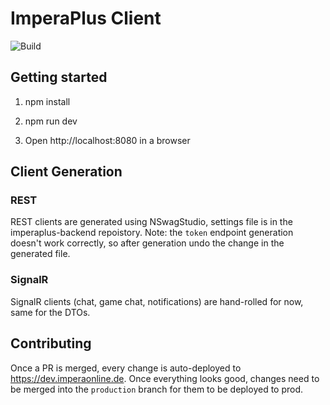 # ImperaPlus Client

![Build](https://github.com/cschleiden/imperaplus-client/workflows/Build/badge.svg)

## Getting started

1. npm install

2. npm run dev

3. Open http://localhost:8080 in a browser

## Client Generation

### REST 

REST clients are generated using NSwagStudio, settings file is in the imperaplus-backend repoistory. Note: the `token` endpoint generation doesn't work correctly, so after generation undo the change in the generated file. 

### SignalR

SignalR clients (chat, game chat, notifications) are hand-rolled for now, same for the DTOs.

## Contributing

Once a PR is merged, every change is auto-deployed to https://dev.imperaonline.de. Once everything looks good, changes need to be merged into the `production` branch for them to be deployed to prod.

